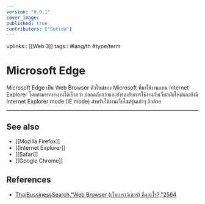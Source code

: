```yaml
---
version: "0.0.1"
cover_image:
published: true
contributors: ["Sutida"]
---
```

uplinks:: [[Web 3]]
tags:: #lang/th #type/term

# Microsoft Edge
Microsoft Edge เป็น Web Browser ตัวใหม่ของ Microsoft ที่มาใช้งานแทน Internet Explorer โดยสามารถทำงานได้เร็วกว่า ปลอดภัยกว่าและยังรองรับการใช้งานกับเว็บสมัยใหม่และยังมี Internet Explorer mode (IE mode) สำหรับใช้งานเว็บไซต์รุ่นเก่าๆ อีกด้วย

---
## See also
- [[Mozilla Firefox]]
- [[Internet Explorer]]
- [[Safari]]
- [[Google Chrome]]
## References
- [ThaiBussinessSearch,"Web Browser (เว็บเบราว์เซอร์) คืออะไร?,"2564](https://www.thaibusinesssearch.com/marketing/web-browser/) 
